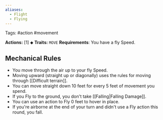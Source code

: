```yaml
---
aliases:
  - Flight
  - Flying
---
```

Tags: #action #movement

**Actions:** [1] ⬥
**Traits:** `MOVE` 
**Requirements**: You have a fly Speed.

## Mechanical Rules

- You move through the air up to your fly Speed.
- Moving upward (straight up or diagonally) uses the rules for moving through [[Difficult terrain]].
- You can move straight down 10 feet for every 5 feet of movement you spend.
- If you Fly to the ground, you don't take [[Falling|Falling Damage]].
- You can use an action to Fly 0 feet to hover in place.
- If you're airborne at the end of your turn and didn't use a Fly action this round, you fall.